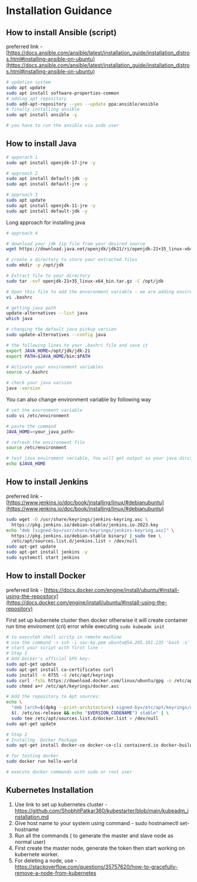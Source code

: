 # Installation Guidance

## How to install Ansible (script)

preferred link - [https://docs.ansible.com/ansible/latest/installation_guide/installation_distros.html#installing-ansible-on-ubuntu](https://docs.ansible.com/ansible/latest/installation_guide/installation_distros.html#installing-ansible-on-ubuntu) 

```bash
# updation system
sudo apt update
sudo apt install software-properties-common
# adding apt repository
sudo add-apt-repository --yes --update ppa:ansible/ansible
# finally installing ansible
sudo apt install ansible -y

# you have to run the ansible via sudo user
```

## How to install Java

```bash
# apporach 1
sudo apt install openjdk-17-jre -y

# approach 2
sudo apt install default-jdk -y
sudo apt install default-jre -y

# approach 3
sudo apt update
sudo apt install openjdk-11-jre -y
sudo apt install default-jdk -y
```

Long approach for installing java

```bash
# approach 4 

# download your jdk zip file from your desired source
wget https://download.java.net/openjdk/jdk21/ri/openjdk-21+35_linux-x64_bin.tar.gz

# create a directory to store your extracted files
sudo mkdir -p /opt/jdk

# Extract file to your directory 
sudo tar -xvf openjdk-21+35_linux-x64_bin.tar.gz -C /opt/jdk

# Open this file to add the envoronment variable - we are adding environment variable as our user
vi .bashrc

# getting java path
update-alternatives --list java
which java

# changing the default java pickup version
sudo update-alternatives --config java

# the following lines to your .bashrc file and save it
export JAVA_HOME=/opt/jdk/jdk-21
export PATH=$JAVA_HOME/bin:$PATH

# Activate your environment variables
source ~/.bashrc

# check your java varsion
java -version
```

You can also change environment variable by following way

```bash
# set the envronment variable
sudo vi /etc/environment

# paste the command
JAVA_HOME=<your_java_path>

# refresh the environment file
source /etc/environment

# test java enviroment variable, You will get output as your java dirctory
echo $JAVA_HOME
```

## How to install Jenkins

preferred link - [https://www.jenkins.io/doc/book/installing/linux/#debianubuntu](https://www.jenkins.io/doc/book/installing/linux/#debianubuntu) 

```bash
sudo wget -O /usr/share/keyrings/jenkins-keyring.asc \
  https://pkg.jenkins.io/debian-stable/jenkins.io-2023.key
echo "deb [signed-by=/usr/share/keyrings/jenkins-keyring.asc]" \
  https://pkg.jenkins.io/debian-stable binary/ | sudo tee \
  /etc/apt/sources.list.d/jenkins.list > /dev/null
sudo apt-get update
sudo apt-get install jenkins -y
sudo systemctl start jenkins
```

## How to install Docker

preferred link - [https://docs.docker.com/engine/install/ubuntu/#install-using-the-repository](https://docs.docker.com/engine/install/ubuntu/#install-using-the-repository) 

First set up kubernete cluster then docker otherwise it will create  container run time enviroment (cri) error while executing `sudo kubeadm init` 

```bash
# to executeh shell scritp in remote machine
# use the command -> ssh -i sav-kp.pem ubuntu@54.205.161.235 'bash -s' < ./setup1.sh 
# start your script with first line - 
# Step 1
# Add Docker's official GPG key:
sudo apt-get update
sudo apt-get install ca-certificates curl
sudo install -m 0755 -d /etc/apt/keyrings
sudo curl -fsSL https://download.docker.com/linux/ubuntu/gpg -o /etc/apt/keyrings/docker.asc
sudo chmod a+r /etc/apt/keyrings/docker.asc

# Add the repository to Apt sources:
echo \
  "deb [arch=$(dpkg --print-architecture) signed-by=/etc/apt/keyrings/docker.asc] https://download.docker.com/linux/ubuntu \
  $(. /etc/os-release && echo "$VERSION_CODENAME") stable" | \
  sudo tee /etc/apt/sources.list.d/docker.list > /dev/null
sudo apt-get update

# Step 2
# Installng  Docker Package
sudo apt-get install docker-ce docker-ce-cli containerd.io docker-buildx-plugin docker-compose-plugin -y

# for testing docker
sudo docker run hello-world

# execute docker commands with sudo or root user
```
## Kubernetes Installation
1. Use link to set up kubernetes cluster - https://github.com/ShobhitPatkar360/kubestarter/blob/main/kubeadm_installation.md
2. Give host name to your system using command - sudo hostnamectl set-hostname <your-hostname>
3. Run all the commands ( to generate the master and slave node as normal user)
4. First create the master node, generate the token then start working on kubernete worker.
5. For deleting a node, use - https://stackoverflow.com/questions/35757620/how-to-gracefully-remove-a-node-from-kubernetes 
